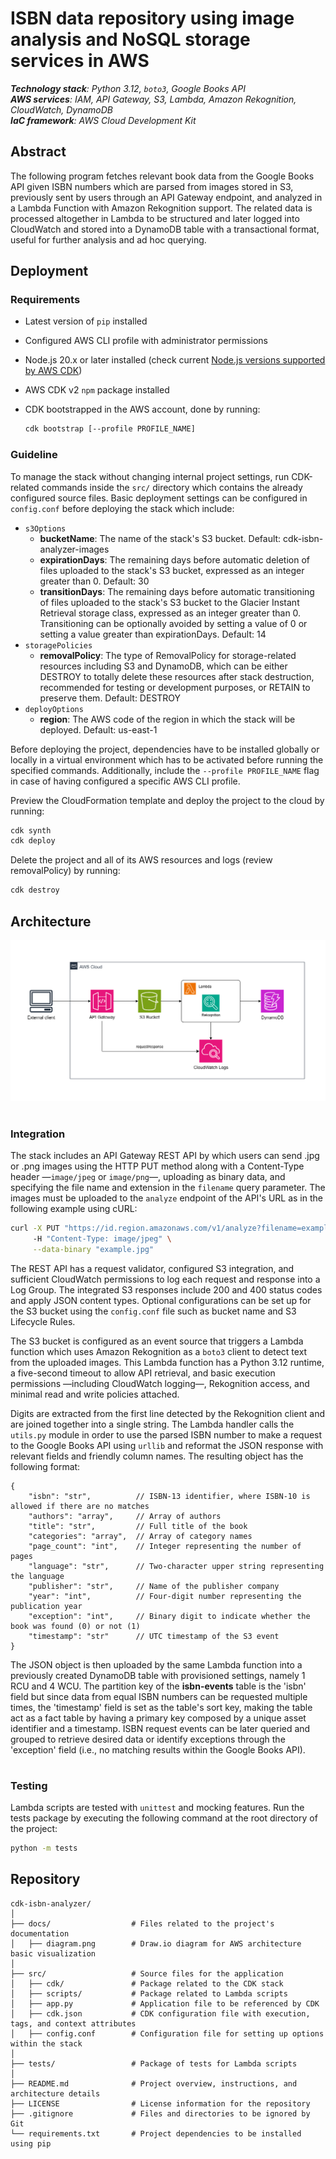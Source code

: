 # **ISBN data repository using image analysis and NoSQL storage services in AWS**

_**Technology stack**: Python 3.12, `boto3`, Google Books API_ \
_**AWS services**: IAM, API Gateway, S3, Lambda, Amazon Rekognition, CloudWatch, DynamoDB_ \
_**IaC framework**: AWS Cloud Development Kit_

## Abstract

The following program fetches relevant book data from the Google Books API given ISBN numbers which are parsed from images stored in S3, previously sent by users through an API Gateway endpoint, and analyzed in a Lambda Function with Amazon Rekognition support. The related data is processed altogether in Lambda to be structured and later logged into CloudWatch and stored into a DynamoDB table with a transactional format, useful for further analysis and ad hoc querying.

## Deployment

### Requirements

* Latest version of `pip` installed

* Configured AWS CLI profile with administrator permissions

* Node.js 20.x or later installed (check current [Node.js versions supported by AWS CDK](https://docs.aws.amazon.com/cdk/v2/guide/node-versions.html))

* AWS CDK v2 `npm` package installed

* CDK bootstrapped in the AWS account, done by running:
    ``` bash
    cdk bootstrap [--profile PROFILE_NAME]
    ```

### Guideline

To manage the stack without changing internal project settings, run CDK-related commands inside the `src/` directory which contains the already configured source files. Basic deployment settings can be configured in `config.conf` before deploying the stack which include:

* `s3Options`
    * **bucketName**: The name of the stack's S3 bucket. Default: cdk-isbn-analyzer-images
    * **expirationDays**: The remaining days before automatic deletion of files uploaded to the stack's S3 bucket, expressed as an integer greater than 0. Default: 30
    * **transitionDays**: The remaining days before automatic transitioning of files uploaded to the stack's S3 bucket to the Glacier Instant Retrieval storage class, expressed as an integer greater than 0. Transitioning can be optionally avoided by setting a value of 0 or setting a value greater than expirationDays. Default: 14
* `storagePolicies`
    * **removalPolicy**: The type of RemovalPolicy for storage-related resources including S3 and DynamoDB, which can be either DESTROY to totally delete these resources after stack destruction, recommended for testing or development purposes, or RETAIN to preserve them. Default: DESTROY
* `deployOptions`
    * **region**: The AWS code of the region in which the stack will be deployed. Default: us-east-1

Before deploying the project, dependencies have to be installed globally or locally in a virtual environment which has to be activated before running the specified commands. Additionally, include the `--profile PROFILE_NAME` flag in case of having configured a specific AWS CLI profile.

Preview the CloudFormation template and deploy the project to the cloud by running:

``` bash
cdk synth
cdk deploy
```

Delete the project and all of its AWS resources and logs (review removalPolicy) by running:
``` bash
cdk destroy
```

## Architecture

![AWS architecture diagram](docs/diagram.png)

#

### Integration

The stack includes an API Gateway REST API by which users can send .jpg or .png images using the HTTP PUT method along with a Content-Type header —`image/jpeg` or `image/png`—, uploading as binary data, and specifying the file name and extension in the `filename` query parameter. The images must be uploaded to the `analyze` endpoint of the API's URL as in the following example using cURL:

``` bash
curl -X PUT "https://id.region.amazonaws.com/v1/analyze?filename=example.jpg" \ 
     -H "Content-Type: image/jpeg" \
     --data-binary "example.jpg"
```

The REST API has a request validator, configured S3 integration, and sufficient CloudWatch permissions to log each request and response into a Log Group. The integrated S3 responses include 200 and 400 status codes and apply JSON content types. Optional configurations can be set up for the S3 bucket using the `config.conf` file such as bucket name and S3 Lifecycle Rules.

The S3 bucket is configured as an event source that triggers a Lambda function which uses Amazon Rekognition as a `boto3` client to detect text from the uploaded images. This Lambda function has a Python 3.12 runtime, a five-second timeout to allow API retrieval, and basic execution permissions —including CloudWatch logging—, Rekognition access, and minimal read and write policies attached. 

Digits are extracted from the first line detected by the Rekognition client and are joined together into a single string. The Lambda handler calls the `utils.py` module in order to use the parsed ISBN number to make a request to the Google Books API using `urllib` and reformat the JSON response with relevant fields and friendly column names. The resulting object has the following format:

``` jsonc
{
    "isbn": "str",          // ISBN-13 identifier, where ISBN-10 is allowed if there are no matches
    "authors": "array",     // Array of authors
    "title": "str",         // Full title of the book
    "categories": "array",  // Array of category names
    "page_count": "int",    // Integer representing the number of pages
    "language": "str",      // Two-character upper string representing the language
    "publisher": "str",     // Name of the publisher company
    "year": "int",          // Four-digit number representing the publication year
    "exception": "int",     // Binary digit to indicate whether the book was found (0) or not (1)
    "timestamp": "str"      // UTC timestamp of the S3 event
}
```

The JSON object is then uploaded by the same Lambda function into a previously created DynamoDB table with provisioned settings, namely 1 RCU and 4 WCU. The partition key of the **isbn-events** table is the 'isbn' field but since data from equal ISBN numbers can be requested multiple times, the 'timestamp' field is set as the table's sort key, making the table act as a fact table by having a primary key composed by a unique asset identifier and a timestamp. ISBN request events can be later queried and grouped to retrieve desired data or identify exceptions through the 'exception' field (i.e., no matching results within the Google Books API).

#

### Testing

Lambda scripts are tested with `unittest` and mocking features. Run the tests package by executing the following command at the root directory of the project:

``` bash
python -m tests
```

## Repository

```
cdk-isbn-analyzer/
│
├── docs/                  # Files related to the project's documentation
│   ├── diagram.png        # Draw.io diagram for AWS architecture basic visualization
│
├── src/                   # Source files for the application
│   ├── cdk/               # Package related to the CDK stack
│   ├── scripts/           # Package related to Lambda scripts
│   ├── app.py             # Application file to be referenced by CDK
│   ├── cdk.json           # CDK configuration file with execution, tags, and context attributes
│   ├── config.conf        # Configuration file for setting up options within the stack
│
├── tests/                 # Package of tests for Lambda scripts
│
├── README.md              # Project overview, instructions, and architecture details
├── LICENSE                # License information for the repository
├── .gitignore             # Files and directories to be ignored by Git
└── requirements.txt       # Project dependencies to be installed using pip
```